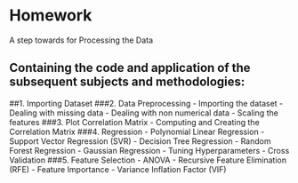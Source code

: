 # Homework
A step towards for Processing the Data
## Containing the code and application of the subsequent subjects and methodologies:

##1. Importing Dataset
###2. Data Preprocessing
      - Importing the dataset
      - Dealing with missing data
      - Dealing with non numerical data
      - Scaling the features
###3. Plot Correlation Matrix
      - Computing and Creating the Correlation Matrix
###4. Regression
      - Polynomial Linear Regression
      - Support Vector Regression (SVR)
      - Decision Tree Regression
      - Random Forest Regression
      - Gaussian Regression
      - Tuning Hyperparameters
      - Cross Validation
###5. Feature Selection
      - ANOVA
      - Recursive Feature Elimination (RFE)
      - Feature Importance
      - Variance Inflation Factor (VIF)
 
